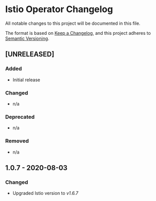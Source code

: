 # Istio Operator Changelog

All notable changes to this project will be documented in this file.

The format is based on [Keep a Changelog](https://keepachangelog.com/en/1.0.0/),
and this project adheres to [Semantic Versioning](https://semver.org/spec/v2.0.0.html).

## [UNRELEASED]

### Added

- Initial release

### Changed

- n/a

### Deprecated

- n/a

### Removed

- n/a

## 1.0.7 - 2020-08-03

### Changed

- Upgraded Istio version to _v1.6.7_
